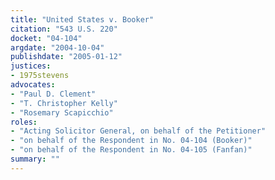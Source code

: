 ```yaml
---
title: "United States v. Booker"
citation: "543 U.S. 220"
docket: "04-104"
argdate: "2004-10-04"
publishdate: "2005-01-12"
justices:
- 1975stevens
advocates:
- "Paul D. Clement"
- "T. Christopher Kelly"
- "Rosemary Scapicchio"
roles:
- "Acting Solicitor General, on behalf of the Petitioner"
- "on behalf of the Respondent in No. 04-104 (Booker)"
- "on behalf of the Respondent in No. 04-105 (Fanfan)"
summary: ""
---
```


